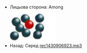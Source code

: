 - Лицьова сторона: Among <br />![prepositions_17.jpg](./6.jpg)
- Назад: Серед [rec1430906923.mp3](./18.mp3)